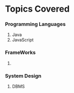 # Topics Covered

### Programming Languages
1. Java
2. JavaScript

### FrameWorks
1. 

### System Design
1. DBMS

